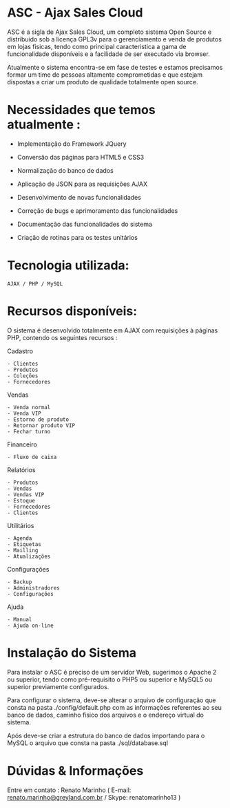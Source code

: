 ASC - Ajax Sales Cloud
======================

ASC é a sigla de Ajax Sales Cloud, um completo sistema Open Source e distribuido sob a licença GPL3v para o gerenciamento e venda de produtos em lojas fisicas, tendo como principal caracteristica a gama de funcionalidade disponíveis e a facilidade de ser executado via browser.

Atualmente o sistema encontra-se em fase de testes e estamos precisamos formar um time de pessoas altamente comprometidas e que estejam dispostas a criar um produto de qualidade totalmente open source.



Necessidades que temos atualmente :
===================================

- Implementação do Framework JQuery

- Conversão das páginas para HTML5 e CSS3

- Normalização do banco de dados

- Aplicação de JSON para as requisições AJAX

- Desenvolvimento de novas funcionalidades

- Correção de bugs e aprimoramento das funcionalidades

- Documentação das funcionalidades do sistema

- Criação de rotinas para os testes unitários



Tecnologia utilizada:
===================== 

	AJAX / PHP / MySQL
	
	
	
Recursos disponíveis: 
=====================
	
O sistema é desenvolvido totalmente em AJAX com requisições à páginas PHP, contendo os seguintes recursos :


Cadastro

	- Clientes
	- Produtos
	- Coleções
	- Fornecedores
	
Vendas

	- Venda normal
	- Venda VIP 
	- Estorno de produto
	- Retornar produto VIP
	- Fechar turno
	
Financeiro

	- Fluxo de caixa
	
Relatórios

	- Produtos 
	- Vendas
	- Vendas VIP
	- Estoque
	- Fornecedores
	- Clientes
	
Utilitários

	- Agenda
	- Etiquetas
	- Mailling
	- Atualizações
	
Configurações

	- Backup
	- Administradores
	- Configurações
	
Ajuda

	- Manual
	- Ajuda on-line
	
	

Instalação do Sistema
=====================

Para instalar o ASC é preciso de um servidor Web, sugerimos o Apache 2 ou superior, tendo como pré-requisito o PHP5 ou superior e MySQL5 ou superior previamente configurados.

Para configurar o sistema, deve-se alterar o arquivo de configuração que consta na pasta ./config/default.php com as informações referentes ao seu banco de dados, caminho fisico dos arquivos e o endereço virtual do sistema.

Após deve-se criar a estrutura do banco de dados importando para o MySQL o arquivo que consta na pasta ./sql/database.sql


Dúvidas & Informações
=====================

Entre em contato : Renato Marinho ( E-mail: renato.marinho@greyland.com.br / Skype: renatomarinho13 )






	
	